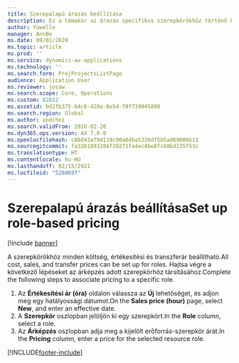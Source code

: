 ```yaml
---
title: Szerepalapú árazás beállítása
description: Ez a témakör az árazás specifikus szerepkörökhöz történő beállításáról nyújt információkat.
author: Yowelle
manager: AnnBe
ms.date: 09/01/2020
ms.topic: article
ms.prod: ''
ms.service: dynamics-ax-applications
ms.technology: ''
ms.search.form: ProjProjectsListPage
audience: Application User
ms.reviewer: josaw
ms.search.scope: Core, Operations
ms.custom: 82022
ms.assetid: bd2fb375-84c6-428a-8e54-f0f719045898
ms.search.region: Global
ms.author: andchoi
ms.search.validFrom: 2016-02-28
ms.dyn365.ops.version: AX 7.0.0
ms.openlocfilehash: c86043a79d119c00a64ba5336df5b5ad69006b11
ms.sourcegitcommit: fa32b1893286f20271fa4ec4be8fc68bd135f53c
ms.translationtype: HT
ms.contentlocale: hu-HU
ms.lasthandoff: 02/15/2021
ms.locfileid: "5288697"
---
```

# <a name="set-up-role-based-pricing"></a><span data-ttu-id="0c4a4-103">Szerepalapú árazás beállítása</span><span class="sxs-lookup"><span data-stu-id="0c4a4-103">Set up role-based pricing</span></span>

[!include [banner](../includes/banner.md)]

<span data-ttu-id="0c4a4-104">A szerepkörökhöz minden költség, értékesítési és transzferár beállítható.</span><span class="sxs-lookup"><span data-stu-id="0c4a4-104">All cost, sales, and transfer prices can be set up for roles.</span></span> <span data-ttu-id="0c4a4-105">Hajtsa végre a következő lépéseket az árképzés adott szerepkörhöz társításához.</span><span class="sxs-lookup"><span data-stu-id="0c4a4-105">Complete the following steps to associate pricing to a specific role.</span></span>

1. <span data-ttu-id="0c4a4-106">Az **Értékesítési ár (óra)** oldalon válassza az **Új** lehetőséget, és adjon meg egy hatályossági dátumot.</span><span class="sxs-lookup"><span data-stu-id="0c4a4-106">On the **Sales price (hour)** page, select **New**, and enter an effective date.</span></span>
2. <span data-ttu-id="0c4a4-107">A **Szerepkör** oszlopban jelöljön ki egy szerepkört.</span><span class="sxs-lookup"><span data-stu-id="0c4a4-107">In the **Role** column, select a role.</span></span>
3. <span data-ttu-id="0c4a4-108">Az **Árképzés** oszlopban adja meg a kijelölt erőforrás-szerepkör árát.</span><span class="sxs-lookup"><span data-stu-id="0c4a4-108">In the **Pricing** column, enter a price for the selected resource role.</span></span>


[!INCLUDE[footer-include](../includes/footer-banner.md)]